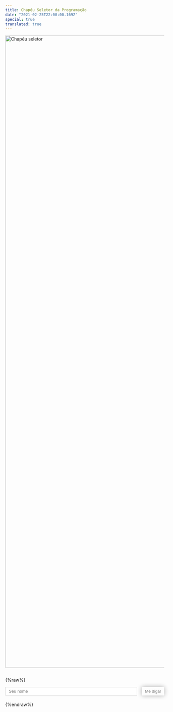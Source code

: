 ```yaml
---
title: Chapéu Seletor da Programação
date: "2021-02-25T22:00:00.169Z"
special: true
translated: true
---
```


<p id="introduction"></p>

![Chapéu seletor](/images/seletor/seletor.png)

<h2 id="question"></h2>

{%raw%}
<style>
h1 {
  margin: 0 0 2rem 0 !important;
}
.form {
  display: flex;
  margin: 10px 0 20px;
}
input {
  flex: 1;
  margin-right: 15px;
  padding: 5px 10px;
  border: 1px solid lightgray;
}
button {
  background: transparent;
  border: none;
  box-shadow: 0px 0px 15px 0px rgba(0,0,0,0.32);
  color: gray;
  padding: 5px 10px;
  border-radius: 2px;
}
.text {
  margin-bottom: 5px;
}
img {
  height: 50vh !important;
}
</style>

<form onsubmit="return false;" class="form">
  <input id="nome" placeholder="Seu nome"/>
  <button id="button" onclick="calcular()">Me diga!</button>
</form>

<div id="resultado"></div>

<script>
const languages = [];

const CURSOR = '<span>▓</span>';

function getHash(nome) {
  const splitted = nome.toUpperCase().split('');
  const summed = splitted.reduce((acc, char) => char.charCodeAt() + acc, 0);
  return summed % languages.length;
}

function adicionarCursor(divId) {
  const divResultado = document.getElementById(divId);
  divResultado.innerHTML = divResultado.innerHTML.replace(CURSOR, '');
  divResultado.innerHTML += CURSOR;
}

function removerCursor(divId) {
  const divResultado = document.getElementById(divId);
  divResultado.innerHTML = divResultado.innerHTML.replace(CURSOR, '');
}

function escreverFrase(frase, divId, callbackFinal) {
  const scrollingElement = (document.scrollingElement || document.body);
  scrollingElement.scrollTop = scrollingElement.scrollHeight;
  const divResultado = document.getElementById(divId);
  const caracteres = frase.split('');
  const writeFunction = () => setTimeout(() => {
    if (caracteres.length === 0) {
      callbackFinal();
    } else {
      divResultado.innerHTML += caracteres.shift();
      adicionarCursor(divId);
      writeFunction();
    }
  }, 50);
  writeFunction();
}

function escreverLista(lista, callbackFinal) {
  const nome = document.getElementById('nome').value;
  let index = 0;

  const divResultado = document.getElementById('resultado');
  divResultado.innerHTML = `<div id="frase--1">${CURSOR}</div>`;
  const callback = () => {
    const frase = lista.shift();
    if (frase) {
      setTimeout(() => {
        removerCursor('frase-' + (index-1));
        if (lista.length === 0) {
          divResultado.innerHTML += `<strong><div class="text" id="frase-${index}"></div></strong>`;
        } else {
          divResultado.innerHTML += `<div class="text" id="frase-${index}"></div>`;
        }
        escreverFrase(frase.replace('{nome}', nome), 'frase-' + index, callback);
        index++;
      }, 1500);
    } else {
      removerCursor('frase-' + (index-1));
    }
  }
  callback();
}

function calcular() {
  const nome = document.getElementById('nome').value;

  const divResultado = document.getElementById('resultado');
  divResultado.innerHTML = '';
  const hash = getHash(nome);
  const language = languages[hash];
  escreverLista([...language]);
}

function inicializar() {
  const isEN = window.location.search.includes('lang=en');
  const url = isEN ? 'seletor.en.json' : 'seletor.pt.json';
  fetch(`/data/seletor/${url}`)
  .then(file => file.json())
  .then(data => {
    languages.push(...data.languages);
    document.querySelector('.posttitle').innerText = data.title;
    document.querySelector('#question').innerText = data.question;
    document.querySelector('#introduction').innerText = data.introduction;
    document.querySelector('#button').innerText = data.button;
    document.querySelector('#nome').placeholder = data.placeholder;
  });
}

inicializar();
</script>
{%endraw%}
